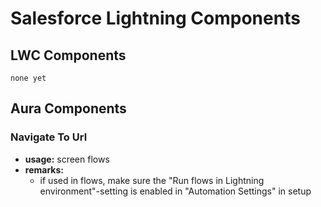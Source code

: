 # Salesforce Lightning Components
## LWC Components
```
none yet
```
## Aura Components
### Navigate To Url
*  **usage:** screen flows
*  **remarks:** 
   *  if used in flows, make sure the "Run flows in Lightning environment"-setting is enabled in "Automation Settings" in setup

